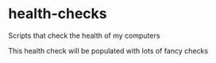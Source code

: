 # health-checks
Scripts that check the health of my computers

This health check will be populated with lots of fancy checks
